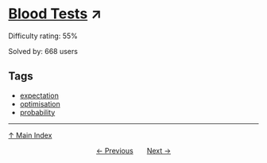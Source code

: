 # [Blood Tests](https://projecteuler.net/problem=352) ↗️

Difficulty rating: 55%

Solved by: 668 users
## Tags

- [expectation](../tags/expectation.md)
- [optimisation](../tags/optimisation.md)
- [probability](../tags/probability.md)



---

[↑ Main Index](../README.md)


<div align=center><a href='351.md'>← Previous</a> &nbsp;&nbsp; &nbsp;&nbsp;  <a href='353.md'>Next →</a></div>
